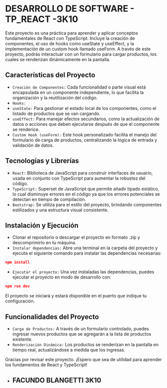 # DESARROLLO DE SOFTWARE - TP_REACT -3K10

Este proyecto es una práctica para aprender y aplicar conceptos fundamentales de React con TypeScript. Incluye la creación de componentes, el uso de hooks como useState y useEffect, y la implementación de un custom hook llamado useForm. A través de este proyecto, podrás interactuar con un formulario para cargar productos, los cuales se renderizan dinámicamente en la pantalla.

## Características del Proyecto
* `Creación de Componentes:` Cada funcionalidad o parte visual está encapsulada en un componente independiente, lo que facilita la organización y la reutilización del código.
* `Hooks:`
* `useState:` Para gestionar el estado local de los componentes, como el listado de productos que se van cargando.
* `useEffect:` Para manejar efectos secundarios, como la actualización de datos o acciones que deben ejecutarse después de que el componente se renderice.
* `Custom Hook (useForm):` Este hook personalizado facilita el manejo del formulario de carga de productos, centralizando la lógica de entrada y validación de datos.
## Tecnologías y Librerías
* `React:` Biblioteca de JavaScript para construir interfaces de usuario, usada en conjunto con TypeScript para aumentar la robustez del código.
* `TypeScript:` Superset de JavaScript que permite añadir tipado estático, lo cual disminuye errores en el código ya que los errores potenciales se detectan en tiempo de compilación.
* `Bootstrap:` Se utiliza para el estilo del proyecto, brindando componentes estilizados y una estructura visual consistente.
## Instalación y Ejecución
* Clonar el repositorio o descargar el proyecto en formato .zip y descomprimirlo en tu máquina.
* `Instalar dependencias:` Abre una terminal en la carpeta del proyecto y ejecuta el siguiente comando para instalar las dependencias necesarias:
```json
npm install
```
* `Ejecutar el proyecto:` Una vez instaladas las dependencias, puedes ejecutar el proyecto en modo de desarrollo con:
```json
npm run dev
```
El proyecto se iniciará y estará disponible  en el puerto que indique tu configuración.

## Funcionalidades del Proyecto
* `Carga de Productos:` A través de un formulario controlado, puedes ingresar nuevos productos que se agregarán a la lista de productos existente.
* `Renderización Dinámica:` Los productos se renderizan en la pantalla en tiempo real, actualizándose a medida que los ingresas.


Gracias por revisar este proyecto. ¡Espero que sea de utilidad para aprender los fundamentos de React y TypeScript! 

* ## FACUNDO BLANGETTI 3K10